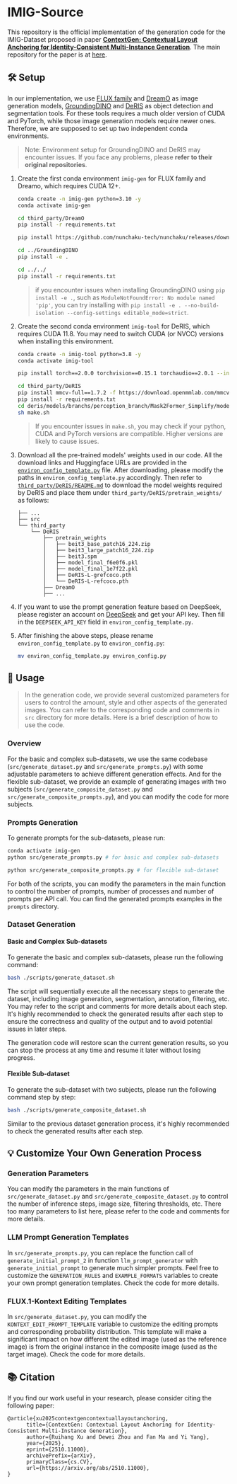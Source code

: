 # IMIG-Source

This repository is the official implementation of the generation code for the IMIG-Dataset proposed in paper [**ContextGen: Contextual Layout Anchoring for Identity-Consistent Multi-Instance Generation**](https://arxiv.org/abs/2510.11000). The main repository for the paper is at [here](https://github.com/nenhang/ContextGen).

## 🛠️ Setup

In our implementation, we use [FLUX family](https://github.com/black-forest-labs/flux) and [DreamO](https://github.com/bytedance/DreamO) as image generation models, [GroundingDINO](https://github.com/IDEA-Research/GroundingDINO) and [DeRIS](https://github.com/Dmmm1997/DeRIS) as object detection and segmentation tools. For these tools requires a much older version of CUDA and PyTorch, while those image generation models require newer ones. Therefore, we are supposed to set up two independent conda environments.

> Note: Environment setup for GroundingDINO and DeRIS may encounter issues. If you face any problems, please **refer to their original repositories**.

1. Create the first conda environment `imig-gen` for FLUX family and Dreamo, which requires CUDA 12+.

    ```bash
    conda create -n imig-gen python=3.10 -y
    conda activate imig-gen

    cd third_party/DreamO
    pip install -r requirements.txt

    pip install https://github.com/nunchaku-tech/nunchaku/releases/download/v0.3.2/nunchaku-0.3.2+torch2.6-cp310-cp310-linux_x86_64.whl

    cd ../GroundingDINO
    pip install -e .

    cd ../../
    pip install -r requirements.txt
    ```

    > if you encounter issues when installing GroundingDINO using `pip install -e .`, such as `ModuleNotFoundError: No module named 'pip'`, you can try installing with `pip install -e . --no-build-isolation --config-settings editable_mode=strict`.

2. Create the second conda environment `imig-tool` for DeRIS, which requires CUDA 11.8. You may need to switch CUDA (or NVCC) versions when installing this environment.

    ```bash
    conda create -n imig-tool python=3.8 -y
    conda activate imig-tool

    pip install torch==2.0.0 torchvision==0.15.1 torchaudio==2.0.1 --index-url https://download.pytorch.org/whl/cu118

    cd third_party/DeRIS
    pip install mmcv-full==1.7.2 -f https://download.openmmlab.com/mmcv/dist/cu118/torch2.0/index.html
    pip install -r requirements.txt
    cd deris/models/branchs/perception_branch/Mask2Former_Simplify/modeling/pixel_decoder/ops
    sh make.sh
    ```

    > If you encounter issues in `make.sh`, you may check if your python, CUDA and PyTorch versions are compatible. Higher versions are likely to cause issues.

3. Download all the pre-trained models' weights used in our code. All the download links and Huggingface URLs are provided in the [`environ_config_template.py`](./environ_config_template.py) file. After downloading, please modify the paths in `environ_config_template.py` accordingly. Then refer to [`third_party/DeRIS/README.md`](./third_party/DeRIS/README.md) to download the model weights required by DeRIS and place them under `third_party/DeRIS/pretrain_weights/` as follows:

    ```
    ├── ...
    ├── src
    └── third_party
        └── DeRIS
            ├── pretrain_weights
            │   ├── beit3_base_patch16_224.zip
            │   ├── beit3_large_patch16_224.zip
            │   ├── beit3.spm
            │   ├── model_final_f6e0f6.pkl
            │   ├── model_final_1e7f22.pkl
            │   ├── DeRIS-L-grefcoco.pth
            │   └── DeRIS-L-refcoco.pth
            ├── DreamO
            ├── ...
    ```

4. If you want to use the prompt generation feature based on DeepSeek, please register an account on [DeepSeek](https://platform.deepseek.com/api_keys) and get your API key. Then fill in the `DEEPSEEK_API_KEY` field in `environ_config_template.py`.

5. After finishing the above steps, please rename `environ_config_template.py` to `environ_config.py`:

    ```bash
    mv environ_config_template.py environ_config.py
    ```

## 🚀 Usage

> In the generation code, we provide several customized parameters for users to control the amount, style and other aspects of the generated images. You can refer to the corresponding code and comments in `src` directory for more details. Here is a brief description of how to use the code.

### Overview

For the basic and complex sub-datasets, we use the same codebase (`src/generate_dataset.py` and `src/generate_prompts.py`) with some adjustable parameters to achieve different generation effects. And for the flexible sub-dataset, we provide an example of generating images with two subjects (`src/generate_composite_dataset.py` and `src/generate_composite_prompts.py`), and you can modify the code for more subjects.

### Prompts Generation

To generate prompts for the sub-datasets, please run:

```bash
conda activate imig-gen
python src/generate_prompts.py # for basic and complex sub-datasets

python src/generate_composite_prompts.py # for flexible sub-dataset
```

For both of the scripts, you can modify the parameters in the main function to control the number of prompts, number of processes and number of prompts per API call. You can find the generated prompts examples in the `prompts` directory.

### Dataset Generation

#### Basic and Complex Sub-datasets

To generate the basic and complex sub-datasets, please run the following command:

```bash
bash ./scripts/generate_dataset.sh
```

The script will sequentially execute all the necessary steps to generate the dataset, including image generation, segmentation, annotation, filtering, etc. You may refer to the script and comments for more details about each step. It's highly recommended to check the generated results after each step to ensure the correctness and quality of the output and to avoid potential issues in later steps.

The generation code will restore scan the current generation results, so you can stop the process at any time and resume it later without losing progress.

#### Flexible Sub-dataset

To generate the sub-dataset with two subjects, please run the following command step by step:

```bash
bash ./scripts/generate_composite_dataset.sh
```

Similar to the previous dataset generation process, it's highly recommended to check the generated results after each step.

## 💡 Customize Your Own Generation Process

### Generation Parameters

You can modify the parameters in the main functions of `src/generate_dataset.py` and `src/generate_composite_dataset.py` to control the number of inference steps, image size, filtering thresholds, etc. There too many parameters to list here, please refer to the code and comments for more details.

### LLM Prompt Generation Templates

In `src/generate_prompts.py`, you can replace the function call of `generate_initial_prompt_2` in function `llm_prompt_generator` with `generate_initial_prompt` to generate much simpler prompts. Feel free to customize the `GENERATION_RULES` and `EXAMPLE_FORMATS` variables to create your own prompt generation templates. Check the code for more details.

### FLUX.1-Kontext Editing Templates

In `src/generate_dataset.py`, you can modify the `KONTEXT_EDIT_PROMPT_TEMPLATE` variable to customize the editing prompts and corresponding probability distribution. This template will make a significant impact on how different the edited image (used as the reference image) is from the original instance in the composite image (used as the target image). Check the code for more details.

## 📚 Citation

If you find our work useful in your research, please consider citing the following paper:

```
@article{xu2025contextgencontextuallayoutanchoring,
      title={ContextGen: Contextual Layout Anchoring for Identity-Consistent Multi-Instance Generation},
      author={Ruihang Xu and Dewei Zhou and Fan Ma and Yi Yang},
      year={2025},
      eprint={2510.11000},
      archivePrefix={arXiv},
      primaryClass={cs.CV},
      url={https://arxiv.org/abs/2510.11000},
}
```
